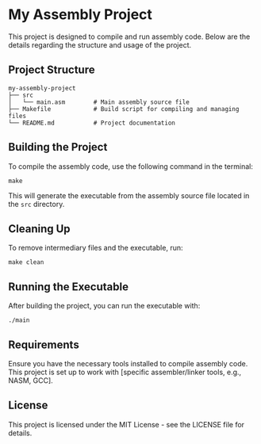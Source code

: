 # My Assembly Project

This project is designed to compile and run assembly code. Below are the details regarding the structure and usage of the project.

## Project Structure

```
my-assembly-project
├── src
│   └── main.asm        # Main assembly source file
├── Makefile            # Build script for compiling and managing files
└── README.md           # Project documentation
```

## Building the Project

To compile the assembly code, use the following command in the terminal:

```
make
```

This will generate the executable from the assembly source file located in the `src` directory.

## Cleaning Up

To remove intermediary files and the executable, run:

```
make clean
```

## Running the Executable

After building the project, you can run the executable with:

```
./main
```

## Requirements

Ensure you have the necessary tools installed to compile assembly code. This project is set up to work with [specific assembler/linker tools, e.g., NASM, GCC]. 

## License

This project is licensed under the MIT License - see the LICENSE file for details.